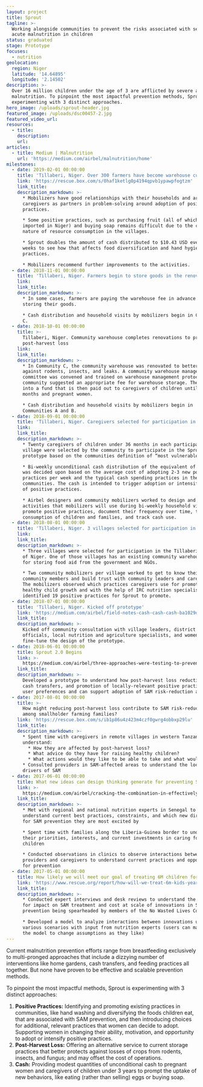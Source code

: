 ```yaml
---
layout: project
title: Sprout
tagline: >-
  Working alongside communities to prevent the risks associated with severe
  acute malnutrition in children
status: graduated
stage: Prototype
focuses:
  - nutrition
geolocation:
  region: Niger
  latitude: '14.64895'
  longitude: '2.14502'
description: >-
  Over 16 million children under the age of 3 are afflicted by severe acute
  malnutrition. To pinpoint the most impactful prevention methods, Sprout is
  experimenting with 3 distinct approaches.
hero_image: /uploads/sprout-header.jpg
featured_image: /uploads/dsc00457-2.jpg
featured_video_url:
resources:
  - title:
    description:
    url:
articles:
  - title: Medium | Malnutrition
    url: 'https://medium.com/airbel/malnutrition/home'
milestones:
  - date: 2019-02-01 00:00:00
    title: 'Tillaberi, Niger. Over 300 farmers have become warehouse customers.'
    link: 'https://rescue.box.com/s/0haf1ketlg0p4194qpvb1ypawpfogtzm'
    link_title:
    description_markdown: >-
      * Mobilizers have good relationships with their households and are seen by
      caregivers as partners in problem-solving around adoption of positive
      practices.

      * Some positive practices, such as purchasing fruit (all of which is
      imported in Niger) and buying soap remains difficult due to the communal
      nature of resource consumption in the villages.

      * Sprout doubles the amount of cash distributed to $10.43 USD every 2
      weeks to see how that affects food diversification and hand hygiene
      practices.

      * Mobilizers recommend further improvements to the activities.
  - date: 2018-11-01 00:00:00
    title: 'Tillaberi, Niger. Farmers begin to store goods in the renovated warehouse.'
    link:
    link_title:
    description_markdown: >-
      * In some cases, farmers are paying the warehouse fee in advance of
      storing their goods.

      * Cash distribution and household visits by mobilizers begin in Community
      C.
  - date: 2018-10-01 00:00:00
    title: >-
      Tillaberi, Niger. Community warehouse completes renovations to prevent
      post-harvest loss
    link:
    link_title:
    description_markdown: >-
      * In Community C, the community warehouse was renovated to better protect
      against rodents, insects, and leaks. A community warehouse management
      committee was convened and trained on warehouse management protocols. The
      community suggested an appropriate fee for warehouse storage. The fee goes
      into a fund that is then paid out to caregivers of children until 36
      months and pregnant women.

      * Cash distribution and household visits by mobilizers begin in
      Communities A and B.
  - date: 2018-09-01 00:00:00
    title: 'Tillaberi, Niger. Caregivers selected for participation in prototype'
    link:
    link_title:
    description_markdown: >-
      * Twenty caregivers of children under 36 months in each participating
      village were selected by the community to participate in the Sprout
      prototype based on the communities definition of “most vulnerable.”

      * Bi-weekly unconditional cash distribution of the equivalent of $5.22 USD
      was decided upon based on the average cost of adopting 2-3 new positive
      practices per week and the typical cash spending practices in the
      communities. The cash is intended to trigger adoption or intensification
      of positive practices.

      * Airbel designers and community mobilizers worked to design and refine
      activities that mobilizers will use during bi-weekly household visits to
      promote positive practices, document their frequency over time, track food
      consumption of children and families, and track cash use.
  - date: 2018-08-01 00:00:00
    title: 'Tillaberi, Niger. 3 villages selected for participation in prototype'
    link:
    link_title:
    description_markdown: >-
      * Three villages were selected for participation in the Tillaberi region
      of Niger. One of those villages has an existing community warehouse used
      for storing food aid from the government and NGOs.

      * Two community mobilizers per village worked to get to know their
      community members and build trust with community leaders and caregivers.
      The mobilizers observed which practices caregivers use for promoting
      healthy child growth and with the help of IRC nutrition specialists,
      identified 19 positive practices for Sprout to promote.
  - date: 2018-07-01 00:00:00
    title: 'Tillaberi, Niger. Kicked off prototype'
    link: 'https://medium.com/airbel/field-notes-cash-cash-cash-ba1029d22b74'
    link_title:
    description_markdown: >-
      Kicked off community consultation with village leaders, district health
      officials, local nutrition and agriculture specialists, and women to
      fine-tune the design of the prototype.
  - date: 2018-06-01 00:00:00
    title: Sprout 2.0 Begins
    link: >-
      https://medium.com/airbel/three-approaches-were-testing-to-prevent-malnutrition-9f4c73c59b3f
    link_title:
    description_markdown: >-
      Developed a prototype to understand how post-harvest loss reduction, small
      cash transfers, and promotion of locally-relevant positive practices meets
      user preferences and can support adoption of SAM risk-reduction actions.
  - date: 2017-08-01 00:00:00
    title: >-
      How might reducing post-harvest loss contribute to SAM risk-reduction
      among smallholder farming families?
    link: 'https://rescue.box.com/s/ib1p86u4z423m4czf0gwrg4obbxp29lu'
    link_title:
    description_markdown: >-
      * Spent time with caregivers in remote villages in western Tanzania to
      understand:
        * How they are affected by post-harvest loss?
        * What advice do they have for raising healthy children?
        * What actions would they like to be able to take and what would they need to do it?
      * Consulted providers in SAM-affected areas to understand the local
      drivers of SAM
  - date: 2017-06-01 00:00:00
    title: What new ideas can design thinking generate for preventing SAM?
    link: >-
      https://medium.com/airbel/cracking-the-combination-in-effectively-preventing-malnutrition-f7f87dc4d145
    link_title:
    description_markdown: >-
      * Met with regional and national nutrition experts in Senegal to
      understand current best practices, constraints, and which new directions
      for SAM prevention they are most excited by

      * Spent time with families along the Liberia-Guinea border to understand
      their priorities, interests, and current investments in caring for their
      children

      * Conducted observations in clinics to observe interactions between
      providers and caregivers to understand current practices and opportunities
      for prevention
  - date: 2017-05-01 00:00:00
    title: How likely we will meet our goal of treating 6M children for SAM per year?
    link: 'https://www.rescue.org/report/how-will-we-treat-6m-kids-year-sam-2020'
    link_title:
    description_markdown: >-
      * Conducted expert interviews and desk reviews to understand the potential
      for impact on SAM treatment and cost at scale of innovations in SAM
      prevention being spearheaded by members of the No Wasted Lives Coalition

      * Developed a model to analyze interactions between innovations under
      various scenarios with input from nutrition experts (users can manipulate
      the model to change assumptions as they like)
---
```


Current malnutrition prevention efforts range from breastfeeding exclusively to multi-pronged approaches that include a dizzying number of interventions like home gardens, cash transfers, and feeding practices all together. But none have proven to be effective and scalable prevention methods.

To pinpoint the most impactful methods, Sprout is experimenting with 3 distinct approaches:

1. **Positive Practices:** Identifying and promoting existing practices in communities, like hand washing and diversifying the foods children eat, that are associated with SAM prevention, and then introducing choices for additional, relevant practices that women can decide to adopt. Supporting women in changing their ability, motivation, and opportunity to adopt or intensify positive practices.
2. **Post-Harvest Loss:** Offering an alternative service to current storage practices that better protects against losses of crops from rodents, insects, and fungus; and may offset the cost of operations.
3. **Cash:** Providing modest quantities of unconditional cash to pregnant women and caregivers of children under 3 years to prompt the uptake of new behaviors, like eating (rather than selling) eggs or buying soap.